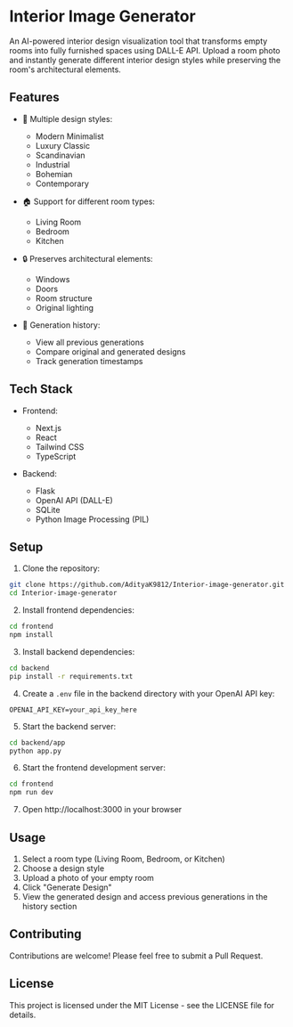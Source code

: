 # Interior Image Generator

An AI-powered interior design visualization tool that transforms empty rooms into fully furnished spaces using DALL-E API. Upload a room photo and instantly generate different interior design styles while preserving the room's architectural elements.

## Features

- 🎨 Multiple design styles:
  - Modern Minimalist
  - Luxury Classic
  - Scandinavian
  - Industrial
  - Bohemian
  - Contemporary

- 🏠 Support for different room types:
  - Living Room
  - Bedroom
  - Kitchen

- 🔒 Preserves architectural elements:
  - Windows
  - Doors
  - Room structure
  - Original lighting

- 💾 Generation history:
  - View all previous generations
  - Compare original and generated designs
  - Track generation timestamps

## Tech Stack

- Frontend:
  - Next.js
  - React
  - Tailwind CSS
  - TypeScript

- Backend:
  - Flask
  - OpenAI API (DALL-E)
  - SQLite
  - Python Image Processing (PIL)

## Setup

1. Clone the repository:
```bash
git clone https://github.com/AdityaK9812/Interior-image-generator.git
cd Interior-image-generator
```

2. Install frontend dependencies:
```bash
cd frontend
npm install
```

3. Install backend dependencies:
```bash
cd backend
pip install -r requirements.txt
```

4. Create a `.env` file in the backend directory with your OpenAI API key:
```
OPENAI_API_KEY=your_api_key_here
```

5. Start the backend server:
```bash
cd backend/app
python app.py
```

6. Start the frontend development server:
```bash
cd frontend
npm run dev
```

7. Open http://localhost:3000 in your browser

## Usage

1. Select a room type (Living Room, Bedroom, or Kitchen)
2. Choose a design style
3. Upload a photo of your empty room
4. Click "Generate Design"
5. View the generated design and access previous generations in the history section

## Contributing

Contributions are welcome! Please feel free to submit a Pull Request.

## License

This project is licensed under the MIT License - see the LICENSE file for details. 